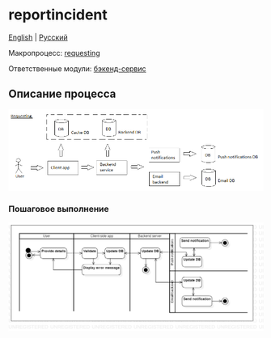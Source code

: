 # reportincident 

[English](reportincident.md) | [Русский](reportincident.ru.md)

Макропроцесс: [requesting](../../macroprocesses/requesting.ru.md)

Ответственные модули: [бэкенд-сервис](../../backend/systembackend.ru.md)

## Описание процесса

![requesting_overall](../../img/requesting_overall.png)

### Пошаговое выполнение

![warehouse.reportincident](../../img/activitydiagrams/warehouse.reportincident.png)
